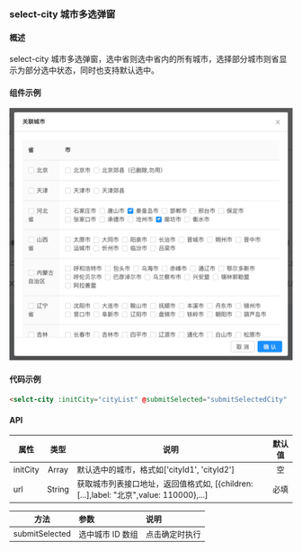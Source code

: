 ### select-city 城市多选弹窗

#### 概述

select-city 城市多选弹窗，选中省则选中省内的所有城市，选择部分城市则省显示为部分选中状态，同时也支持默认选中。

#### 组件示例
![select-city](./pics/select-city.png)

#### 代码示例

```html
<selct-city :initCity="cityList" @submitSelected="submitSelectedCity" :url="/api/v1/city/tree"/>
```

#### API

| 属性 | 类型 | 说明 | 默认值 |
| ------ | :------: | ------ | :------: |
| initCity | Array | 默认选中的城市，格式如['cityId1', 'cityId2'] | 空 |
| url | String | 获取城市列表接口地址，返回值格式如, [{children: [...],label: "北京",value: 110000},...] | 必填 |

| 方法 | 参数 | 说明 |
| ------ | :------ | :------ |
submitSelected | 选中城市 ID 数组 | 点击确定时执行 |
